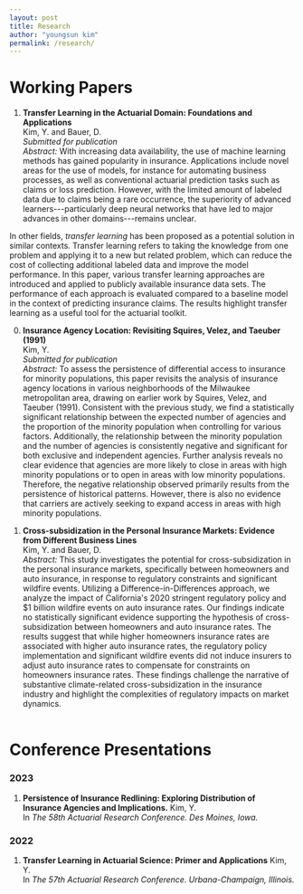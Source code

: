 ```yaml
---
layout: post
title: Research
author: "youngsun kim"
permalink: /research/
---
```


# Working Papers

1. **Transfer Learning in the Actuarial Domain: Foundations and Applications**<br/>
Kim, Y. and Bauer, D.<br/>
*Submitted for publication*<br/>
*Abstract:* With increasing data availability, the use of machine learning methods has gained popularity in insurance. Applications include novel areas for the use of models, for instance for automating business processes, as well as conventional actuarial prediction tasks such as claims or loss prediction. However, with the limited amount of labeled data due to claims being a rare occurrence, the superiority of advanced learners---particularly deep neural networks that have led to major advances in other domains---remains unclear. 

In other fields, *transfer learning* has been proposed as a potential solution in similar contexts. Transfer learning refers to taking the knowledge from one problem and applying it to a new but related problem, which can reduce the cost of collecting additional labeled data and improve the model performance. In this paper, various transfer learning approaches are introduced and applied to publicly available insurance data sets. The performance of each approach is evaluated compared to a baseline model in the context of predicting insurance claims. The results highlight transfer learning as a useful tool for the actuarial toolkit.

0. **Insurance Agency Location: Revisiting Squires, Velez, and Taeuber (1991)**<br/>
Kim, Y.<br/>
*Submitted for publication*<br/>
*Abstract:* To assess the persistence of differential access to insurance for minority populations, this paper revisits the analysis of insurance agency locations in various neighborhoods of the Milwaukee metropolitan area, drawing on earlier work by Squires, Velez, and Taeuber (1991). Consistent with the previous study, we find a statistically significant relationship between the expected number of agencies and the proportion of the minority population when controlling for various factors. Additionally, the relationship between the minority population and the number of agencies is consistently negative and significant for both exclusive and independent agencies. Further analysis reveals no clear evidence that agencies are more likely to close in areas with high minority populations or to open in areas with low minority populations. Therefore, the negative relationship observed primarily results from the persistence of historical patterns. However, there is also no evidence that carriers are actively seeking to expand access in areas with high minority populations.

0. **Cross-subsidization in the Personal Insurance Markets: Evidence from Different Business Lines**<br/>
Kim, Y. and Bauer, D.<br/>
*Abstract:* This study investigates the potential for cross-subsidization in the personal insurance markets, specifically between homeowners and auto insurance, in response to regulatory constraints and significant wildfire events. Utilizing a Difference-in-Differences approach, we analyze the impact of California's 2020 stringent regulatory policy and $1 billion wildfire events on auto insurance rates. Our findings indicate no statistically significant evidence supporting the hypothesis of cross-subsidization between homeowners and auto insurance rates. The results suggest that while higher homeowners insurance rates are associated with higher auto insurance rates, the regulatory policy implementation and significant wildfire events did not induce insurers to adjust auto insurance rates to compensate for constraints on homeowners insurance rates. These findings challenge the narrative of substantive climate-related cross-subsidization in the insurance industry and highlight the complexities of regulatory impacts on market dynamics.
<br/>&nbsp;

# Conference Presentations

### 2023
1. **Persistence of Insurance Redlining: Exploring Distribution of Insurance Agencies and Implications.**
Kim, Y.<br/>
In *The 58th Actuarial Research Conference. Des Moines, Iowa.*

### 2022
1. **Transfer Learning in Actuarial Science: Primer and Applications**
Kim, Y.<br/>
In *The 57th Actuarial Research Conference. Urbana-Champaign, Illinois.*
